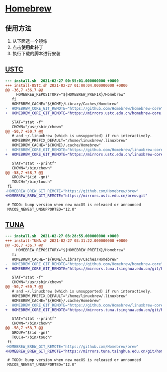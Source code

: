 # [Homebrew](https://brew.sh/)

<script>
export default {
  data: () => ({
    sourceURL: 'https://github.com/Homebrew/install/blob/master/install.sh',
    filename: 'homebrew-install.sh',
  })
}
</script>

## 使用方法

1. 从下面选一个镜像
2. 点击**使用此补丁**
3. 执行下载的脚本进行安装

## [USTC](https://mirrors.ustc.edu.cn/help/brew.git.html)

<Patch :sourceURL="sourceURL" :filename="filename">

```diff
--- install.sh	2021-02-27 00:55:01.000000000 +0800
+++ install-USTC.sh	2021-02-27 01:00:04.000000000 +0800
@@ -36,7 +36,7 @@
     HOMEBREW_REPOSITORY="${HOMEBREW_PREFIX}/Homebrew"
   fi
   HOMEBREW_CACHE="${HOME}/Library/Caches/Homebrew"
-  HOMEBREW_CORE_GIT_REMOTE="https://github.com/Homebrew/homebrew-core"
+  HOMEBREW_CORE_GIT_REMOTE="https://mirrors.ustc.edu.cn/homebrew-core.git"

   STAT="stat -f"
   CHOWN="/usr/sbin/chown"
@@ -50,7 +50,7 @@
   # and ~/.linuxbrew (which is unsupported) if run interactively.
   HOMEBREW_PREFIX_DEFAULT="/home/linuxbrew/.linuxbrew"
   HOMEBREW_CACHE="${HOME}/.cache/Homebrew"
-  HOMEBREW_CORE_GIT_REMOTE="https://github.com/Homebrew/linuxbrew-core"
+  HOMEBREW_CORE_GIT_REMOTE="https://mirrors.ustc.edu.cn/linuxbrew-core.git"

   STAT="stat --printf"
   CHOWN="/bin/chown"
@@ -58,7 +58,7 @@
   GROUP="$(id -gn)"
   TOUCH="/bin/touch"
 fi
-HOMEBREW_BREW_GIT_REMOTE="https://github.com/Homebrew/brew"
+HOMEBREW_BREW_GIT_REMOTE="https://mirrors.ustc.edu.cn/brew.git"

 # TODO: bump version when new macOS is released or announced
 MACOS_NEWEST_UNSUPPORTED="12.0"
```

</Patch>

## [TUNA](https://mirrors.tuna.tsinghua.edu.cn/help/homebrew/)

<Patch :sourceURL="sourceURL" :filename="filename">

```diff
--- install.sh	2021-02-27 03:28:55.000000000 +0800
+++ install-TUNA.sh	2021-02-27 03:31:22.000000000 +0800
@@ -36,7 +36,7 @@
     HOMEBREW_REPOSITORY="${HOMEBREW_PREFIX}/Homebrew"
   fi
   HOMEBREW_CACHE="${HOME}/Library/Caches/Homebrew"
-  HOMEBREW_CORE_GIT_REMOTE="https://github.com/Homebrew/homebrew-core"
+  HOMEBREW_CORE_GIT_REMOTE="https://mirrors.tuna.tsinghua.edu.cn/git/homebrew/homebrew-core.git"

   STAT="stat -f"
   CHOWN="/usr/sbin/chown"
@@ -50,7 +50,7 @@
   # and ~/.linuxbrew (which is unsupported) if run interactively.
   HOMEBREW_PREFIX_DEFAULT="/home/linuxbrew/.linuxbrew"
   HOMEBREW_CACHE="${HOME}/.cache/Homebrew"
-  HOMEBREW_CORE_GIT_REMOTE="https://github.com/Homebrew/linuxbrew-core"
+  HOMEBREW_CORE_GIT_REMOTE="https://mirrors.tuna.tsinghua.edu.cn/git/homebrew/linuxbrew-core.git"

   STAT="stat --printf"
   CHOWN="/bin/chown"
@@ -58,7 +58,7 @@
   GROUP="$(id -gn)"
   TOUCH="/bin/touch"
 fi
-HOMEBREW_BREW_GIT_REMOTE="https://github.com/Homebrew/brew"
+HOMEBREW_BREW_GIT_REMOTE="https://mirrors.tuna.tsinghua.edu.cn/git/homebrew/brew.git"

 # TODO: bump version when new macOS is released or announced
 MACOS_NEWEST_UNSUPPORTED="12.0"
```

</Patch>
